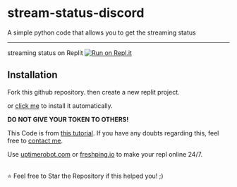 # stream-status-discord

A simple python code that allows you to get the streaming status

----

streaming status on Replit
[![Run on Repl.it](https://repl.it/badge/github/GGpaogah/stream-status-discord)](https://repl.it/github/GGpaogah/stream-status-discord)



## Installation

Fork this github repository. then create a new replit project.

or [click me](https://replit.com/github/GGpaogah/stream-status-discord) to install it automatically.

**DO NOT GIVE YOUR TOKEN TO OTHERS!**

This Code is from [this tutorial](https://youtu.be/LiCd8c4QQ7U). If you have any doubts regarding this, feel free to [contact me](https://discord.gg/7rjU4SfZwy).

Use [uptimerobot.com](https://uptimerobot.com) or [freshping.io](https://www.freshworks.com/website-monitoring/) to make your repl online 24/7.

</br>
⭐ Feel free to Star the Repository if this helped you! ;)
